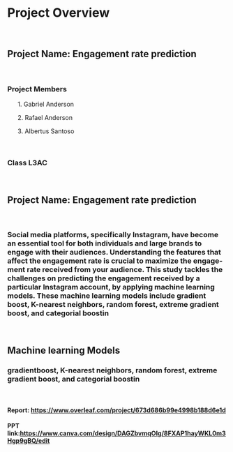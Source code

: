 <h1>Project Overview</h1> 
<br>
<h2>Project Name: Engagement rate prediction</h2>
<br>
<h3> Project Members</h3>
  <ul>1. Gabriel Anderson</ul>
  <ul>2. Rafael Anderson</ul>
  <ul>3. Albertus Santoso</ul>
<br>
<h3> Class L3AC </h3>
<br>
<h2>Project Name: Engagement rate prediction</h2>
<br>
<h3> Social media platforms, specifically Instagram, have become
an essential tool for both individuals and large brands to
engage with their audiences. Understanding the features that
affect the engagement rate is crucial to maximize the engage-
ment rate received from your audience. This study tackles
the challenges on predicting the engagement received by a
particular Instagram account, by applying machine learning
models. These machine learning models include gradient
boost, K-nearest neighbors, random forest, extreme gradient
boost, and categorial boostin </h3>
<br>
<h2>Machine learning Models</h2>
<h3> gradientboost, K-nearest neighbors, random forest, extreme gradient boost, and categorial boostin</h3>
<br>
<h4>Report: <a href="https://www.overleaf.com/project/673d686b99e4998b188d6e1d">https://www.overleaf.com/project/673d686b99e4998b188d6e1d</a></h4>
<h4>PPT link:<a href="https://www.canva.com/design/DAGZbvmqOIg/8FXAP1hayWKL0m3Hgp9gBQ/edit">https://www.canva.com/design/DAGZbvmqOIg/8FXAP1hayWKL0m3Hgp9gBQ/edit</a></h4>

